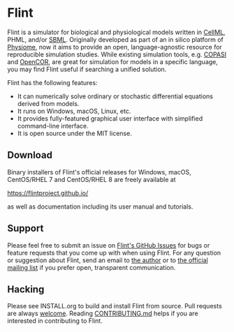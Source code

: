 Flint
=====

Flint is a simulator for biological and physiological models written in
[CellML](https://www.cellml.org/), PHML, and/or [SBML](https://www.sbml.org/).
Originally developed as part of an in silico platform of
[Physiome](https://en.wikipedia.org/wiki/Physiome), now it aims to provide an
open, language-agnostic resource for reproducible simulation studies.
While existing simulation tools, e.g. [COPASI](http://copasi.org/) and
[OpenCOR](https://opencor.ws/), are great for simulation for models in a
specific language, you may find Flint useful if searching a unified solution.

Flint has the following features:

* It can numerically solve ordinary or stochastic differential equations derived
  from models.
* It runs on Windows, macOS, Linux, etc.
* It provides fully-featured graphical user interface with simplified
  command-line interface.
* It is open source under the MIT license.

Download
--------

Binary installers of Flint's official releases for Windows, macOS, CentOS/RHEL 7
and CentOS/RHEL 8 are freely available at

https://flintproject.github.io/

as well as documentation including its user manual and tutorials.

Support
-------

Please feel free to submit an issue on
[Flint's GitHub Issues](https://github.com/flintproject/Flint/issues)
for bugs or feature requests that you come up with when using Flint.
For any question or suggestion about Flint, send an email to
[the author](mailto:tabe@fixedpoint.jp "Takeshi Abe")
or to [the official mailing list](mailto:flint-discuss@googlegroups.com) if you
prefer open, transparent communication.

Hacking
-------

Please see INSTALL.org to build and install Flint from source.
Pull requests are always [welcome](https://github.com/flintproject/Flint/pulls).
Reading [CONTRIBUTING.md](CONTRIBUTING.md) helps if you are interested in
contributing to Flint.
